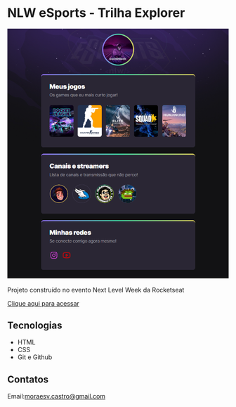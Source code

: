 # NLW eSports - Trilha Explorer 

![preview](./.github/preview.png) 

Projeto construído no evento Next Level Week da Rocketseat

[Clique aqui para acessar](https://castrovostok.github.io/ProjetoNLW/)

## Tecnologias 

- HTML 
- CSS
- Git e Github 

## Contatos 

Email:moraesv.castro@gmail.com


